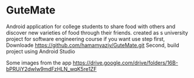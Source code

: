 # GuteMate
Android application for college students to share food with others and discover new varieties of food through their friends.
created as s university project for software engineering course 
if you want use step
first, Downloade
https://github.com/hamamyazjy/GuteMate.git
Second, build project using Android Studio



Some images from the app
https://drive.google.com/drive/folders/16B-bPRUiY2dwIw9mdFzHLN_wqK5re1ZF
